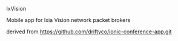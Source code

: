 IxVision

Mobile app for Ixia Vision network packet brokers

derived from https://github.com/driftyco/ionic-conference-app.git

